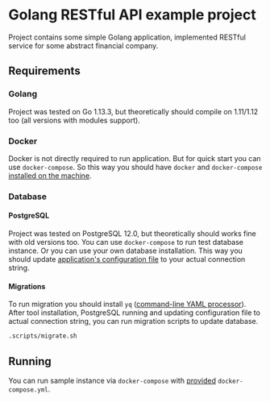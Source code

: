 # Golang RESTful API example project

Project contains some simple Golang application, implemented RESTful service for some abstract financial company.

## Requirements

### Golang

Project was tested on Go 1.13.3, but theoretically should compile on 1.11/1.12 too (all versions with modules support).

### Docker

Docker is not directly required to run application. But for quick start you can use `docker-compose`.
So this way you should have `docker` and `docker-compose` [installed on the machine](https://docs.docker.com/install/).

### Database

#### PostgreSQL

Project was tested on PostgreSQL 12.0, but theoretically should works fine with old versions too.
You can use `docker-compose` to run test database instance. Or you can use your own database installation.
This way you should update [application's configuration file](configs/go-rest-api.conf.yaml) to your actual connection string.

#### Migrations

To run migration you should install `yq` ([command-line YAML processor](https://github.com/mikefarah/yq)).
After tool installation, PostgreSQL running and updating configuration file to actual connection string,
you can run migration scripts to update database.

```sh
.scripts/migrate.sh
```

## Running

You can run sample instance via `docker-compose` with [provided](docker-compose.yml) `docker-compose.yml`.
